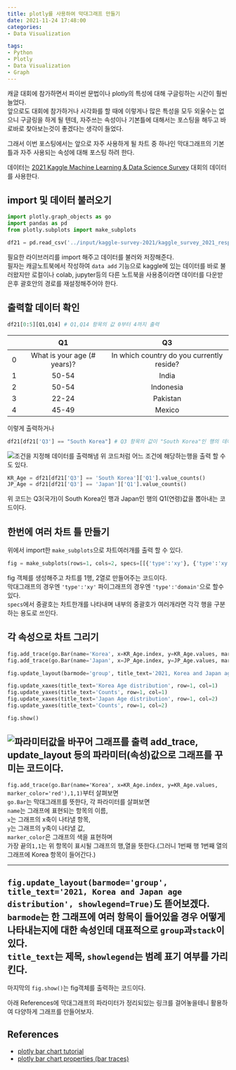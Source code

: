 ```yaml
---
title: plotly를 사용하여 막대그래프 만들기
date: 2021-11-24 17:48:00  
categories: 
- Data Visualization  

tags:
- Python
- Plotly
- Data Visualization
- Graph
---
```


캐글 대회에 참가하면서 파이썬 문법이나 plotly의 특성에 대해 구글링하는 시간이 훨씬 늘었다.  
앞으로도 대회에 참가하거나 시각화를 할 때에 이렇게나 많은 특성을 모두 외울수는 없으니 구글링을 하게 될 텐데, 자주쓰는 속성이나 기본틀에 대해서는 포스팅을 해두고 바로바로 찾아보는것이 좋겠다는 생각이 들었다.

그래서 이번 포스팅에서는 앞으로 자주 사용하게 될 차트 중 하나인 막대그래프의 기본 틀과 자주 사용되는 속성에 대해 포스팅 하려 한다.

데이터는 [2021 Kaggle Machine Learning & Data Science Survey](https://www.kaggle.com/c/kaggle-survey-2021/data) 대회의 데이터를 사용한다.

## import 및 데이터 불러오기
```python
import plotly.graph_objects as go
import pandas as pd
from plotly.subplots import make_subplots

df21 = pd.read_csv('../input/kaggle-survey-2021/kaggle_survey_2021_responses.csv')
```

필요한 라이브러리를 import 해주고 데이터를 불러와 저장해준다.  
필자는 캐글노트북에서 작성하여 `data add` 기능으로 kaggle에 있는 데이터를 바로 불러왔지만 로컬이나 colab, jupyter등의 다른 노트북을 사용중이라면 데이터를 다운받은후 괄호안의 경로를 재설정해주어야 한다.

## 출력할 데이터 확인
```python
df21[0:5][Q1,Q14] # Q1,Q14 항목의 값 0부터 4까지 출력
```
|ㅤ|Q1|Q3|
|:---:|:---:|:---:|
|0|What is your age (# years)?|In which country do you currently reside?|
|1|50-54|India|
|2|50-54|Indonesia|
|3|22-24|Pakistan|
|4|45-49|Mexico|

이렇게 출력하거나
```python
df21[df21['Q3'] == "South Korea"] # Q3 항목의 값이 "South Korea"인 행의 데이터프레임 출력
```
![조건을 지정해 데이터를 출력해냄](C:\Users\wjjeon\Desktop\github\myblog\source\images\plotly_Bar_Chart_basic\table-1.png)
위 코드처럼 어느 조건에 해당하는행을 출력 할 수도 있다.

```python
KR_Age = df21[df21['Q3'] == 'South Korea']['Q1'].value_counts()
JP_Age = df21[df21['Q3'] == 'Japan']['Q1'].value_counts()
```
위 코드는 Q3(국가)이 South Korea인 행과 Japan인 행의 Q1(연령)값을 뽑아내는 코드이다.


## 한번에 여러 차트 틀 만들기

위에서 import한 `make_subplots`으로 차트여러개를 출력 할 수 있다.
```python
fig = make_subplots(rows=1, cols=2, specs=[[{'type':'xy'}, {'type':'xy'}]])
```
fig 객체를 생성해주고 차트를 1행, 2열로 만들어주는 코드이다.  
막대그래프의 경우엔 `'type':'xy'` 파이그래프의 경우엔 `'type':'domain'`으로 할수있다.  
`specs`에서 중괄호는 차트한개를 나타내며 내부의 중괄호가 여러개라면 각각 행을 구분하는 용도로 쓰인다.  

## 각 속성으로 차트 그리기
```python
fig.add_trace(go.Bar(name='Korea', x=KR_Age.index, y=KR_Age.values, marker_color='red'),1,1)
fig.add_trace(go.Bar(name='Japan', x=JP_Age.index, y=JP_Age.values, marker_color='blue'),1,2)

fig.update_layout(barmode='group', title_text='2021, Korea and Japan age distribution', showlegend=True)

fig.update_xaxes(title_text='Korea Age distribution', row=1, col=1)
fig.update_yaxes(title_text='Counts', row=1, col=1)
fig.update_xaxes(title_text='Japan Age distribution', row=1, col=2)
fig.update_yaxes(title_text='Counts', row=1, col=2)

fig.show()
```
![파라미터값을 바꾸어 그래프를 출력](C:\Users\wjjeon\Desktop\github\myblog\source\images\plotly_Bar_Chart_basic\Graph-1.png)
add_trace, update_layout 등의 파라미터(속성)값으로 그래프를 꾸미는 코드이다.  
---

`fig.add_trace(go.Bar(name='Korea', x=KR_Age.index, y=KR_Age.values, marker_color='red'),1,1)`부터 살펴보면  
`go.Bar`는 막대그래프를 뜻한다, 각 파라미터를 살펴보면  
`name`는 그래프에 표현되는 항목의 이름,  
`x`는 그래프의 x축이 나타낼 항목,  
`y`는 그래프의 y축이 나타낼 값,  
`marker_color`은 그래프의 색을 표현하며  
가장 끝의`1,1`는 위 항목이 표시될 그래프의 행,열을 뜻한다.(그러니 1번째 행 1번째 열의 그래프에 Korea 항목이 들어간다.)
___

`fig.update_layout(barmode='group', title_text='2021, Korea and Japan age distribution', showlegend=True)`도 뜯어보겠다.  
`barmode`는 한 그래프에 여러 항목이 들어있을 경우 어떻게 나타내는지에 대한 속성인데 대표적으로 `group`과`stack`이 있다.  
`title_text`는 제목, `showlegend`는 범례 표기 여부를 가리킨다.
---

마지막의 `fig.show()`는 fig객체를 출력하는 코드이다.

아래 References에 막대그래프의 파라미터가 정리되있는 링크를 걸어놓을테니 활용하여 다양하게 그래프를 만들어보자.

## References
 - [plotly bar chart tutorial](https://plotly.com/python/bar-charts/)
 - [plotly bar chart properties (bar traces)](https://plotly.com/python/reference/bar/)